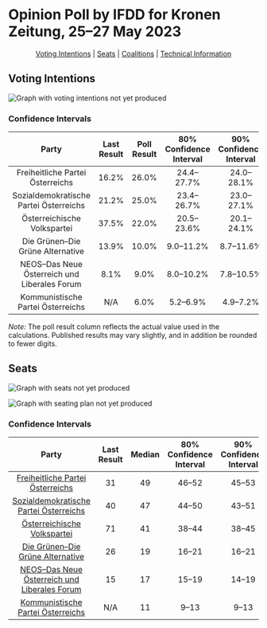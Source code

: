 # Opinion Poll by IFDD for Kronen Zeitung, 25–27 May 2023

<p align="center"><a href="#voting-intentions">Voting Intentions</a> | <a href="#seats">Seats</a> | <a href="#coalitions">Coalitions</a> | <a href="#technical-information">Technical Information</a></p>

## Voting Intentions

![Graph with voting intentions not yet produced](2023-05-27-IFDD.png "Voting Intentions")

### Confidence Intervals

| Party | Last Result | Poll Result | 80% Confidence Interval | 90% Confidence Interval | 95% Confidence Interval | 99% Confidence Interval |
|:-----:|:-----------:|:-----------:|:-----------------------:|:-----------------------:|:-----------------------:|:-----------------------:|
| Freiheitliche Partei Österreichs | 16.2% | 26.0% | 24.4–27.7% |24.0–28.1% |23.6–28.5% |22.8–29.4% |
| Sozialdemokratische Partei Österreichs | 21.2% | 25.0% | 23.4–26.7% |23.0–27.1% |22.6–27.5% |21.9–28.3% |
| Österreichische Volkspartei | 37.5% | 22.0% | 20.5–23.6% |20.1–24.1% |19.8–24.4% |19.1–25.2% |
| Die Grünen–Die Grüne Alternative | 13.9% | 10.0% | 9.0–11.2% |8.7–11.6% |8.4–11.8% |8.0–12.4% |
| NEOS–Das Neue Österreich und Liberales Forum | 8.1% | 9.0% | 8.0–10.2% |7.8–10.5% |7.5–10.8% |7.1–11.4% |
| Kommunistische Partei Österreichs | N/A | 6.0% | 5.2–6.9% |4.9–7.2% |4.8–7.5% |4.4–7.9% |

*Note:* The poll result column reflects the actual value used in the calculations. Published results may vary slightly, and in addition be rounded to fewer digits.

## Seats

![Graph with seats not yet produced](2023-05-27-IFDD-seats.png "Seats")

![Graph with seating plan not yet produced](2023-05-27-IFDD-seating-plan.png "Seating Plan")

### Confidence Intervals

| Party | Last Result | Median | 80% Confidence Interval | 90% Confidence Interval | 95% Confidence Interval | 99% Confidence Interval |
|:-----:|:-----------:|:------:|:-----------------------:|:-----------------------:|:-----------------------:|:-----------------------:|
| <a href="#freiheitliche-partei-österreichs">Freiheitliche Partei Österreichs</a> | 31 | 49 | 46–52 |45–53 |44–53 |43–55 |
| <a href="#sozialdemokratische-partei-österreichs">Sozialdemokratische Partei Österreichs</a> | 40 | 47 | 44–50 |43–51 |42–52 |41–53 |
| <a href="#österreichische-volkspartei">Österreichische Volkspartei</a> | 71 | 41 | 38–44 |38–45 |37–46 |36–47 |
| <a href="#die-grünen–die-grüne-alternative">Die Grünen–Die Grüne Alternative</a> | 26 | 19 | 16–21 |16–21 |16–22 |15–23 |
| <a href="#neos–das-neue-österreich-und-liberales-forum">NEOS–Das Neue Österreich und Liberales Forum</a> | 15 | 17 | 15–19 |14–19 |14–20 |13–21 |
| <a href="#kommunistische-partei-österreichs">Kommunistische Partei Österreichs</a> | N/A | 11 | 9–13 |9–13 |9–14 |8–15 |

